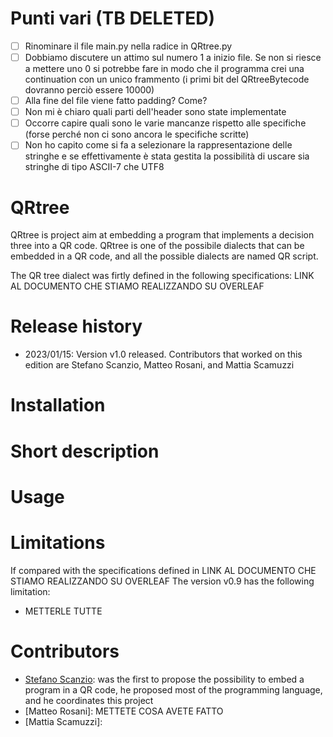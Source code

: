 # Punti vari (TB DELETED)
- [ ] Rinominare il file main.py nella radice in QRtree.py
- [ ] Dobbiamo discutere un attimo sul numero 1 a inizio file. Se non si riesce a mettere uno 0 si potrebbe fare in modo che il programma crei una continuation con un unico frammento (i primi bit del QRtreeBytecode dovranno perciò essere 10000)
- [ ] Alla fine del file viene fatto padding? Come?
- [ ] Non mi è chiaro quali parti dell'header sono state implementate
- [ ] Occorre capire quali sono le varie mancanze rispetto alle specifiche (forse perché non ci sono ancora le specifiche scritte)
- [ ] Non ho capito come si fa a selezionare la rappresentazione delle stringhe e se effettivamente è stata gestita la possibilità di uscare sia stringhe di tipo ASCII-7 che UTF8 

# QRtree
QRtree is project aim at embedding a program that implements a decision three into a QR code. QRtree is one of the possibile dialects that can be embedded in a QR code, and all the possible dialects are named QR script.

The QR tree dialect was firtly defined in the following specifications: LINK AL DOCUMENTO CHE STIAMO REALIZZANDO SU OVERLEAF

# Release history
- 2023/01/15: Version v1.0 released. Contributors that worked on this edition are Stefano Scanzio, Matteo Rosani, and Mattia Scamuzzi

# Installation

# Short description

# Usage


# Limitations
If compared with the specifications defined in LINK AL DOCUMENTO CHE STIAMO REALIZZANDO SU OVERLEAF
The version v0.9 has the following limitation:
- METTERLE TUTTE


# Contributors
- [Stefano Scanzio](https://www.skenz.it/ss): was the first to propose the possibility to embed a program in a QR code, he proposed most of the programming language, and he coordinates this project
- [Matteo Rosani]: METTETE COSA AVETE FATTO
- [Mattia Scamuzzi]:
